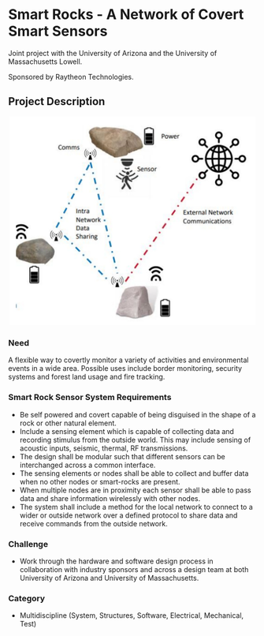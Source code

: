 # Smart Rocks - A Network of Covert Smart Sensors

Joint project with the University of Arizona and the University of Massachusetts Lowell.

Sponsored by Raytheon Technologies.

## Project Description

<p align="center">
    <img src="./diagram.jpeg" width="500"/>
</p>

### Need
A flexible way to covertly monitor a variety of activities and environmental events in a wide area. Possible uses include border monitoring, security
systems and forest land usage and fire tracking.

### Smart Rock Sensor System Requirements

- Be self powered and covert capable of being disguised in the shape of a rock or other natural element.
- Include a sensing element which is capable of collecting data and recording stimulus from the outside world. This may include sensing of acoustic inputs, seismic, thermal, RF transmissions.
- The design shall be modular such that different sensors can be interchanged across a common interface.
- The sensing elements or nodes shall be able to collect and buffer data when no other nodes or smart-rocks are present. 
- When multiple nodes are in proximity each sensor shall be able to pass data and share information wirelessly with other nodes. 
- The system shall include a method for the local network to connect to a wider or outside network over a defined protocol to share data and receive commands from the outside network. 

### Challenge 

- Work through the hardware and software design process in collaboration with industry sponsors and across a design team at both University of Arizona and University of Massachusetts.

### Category

- Multidiscipline (System, Structures, Software, Electrical, Mechanical, Test)